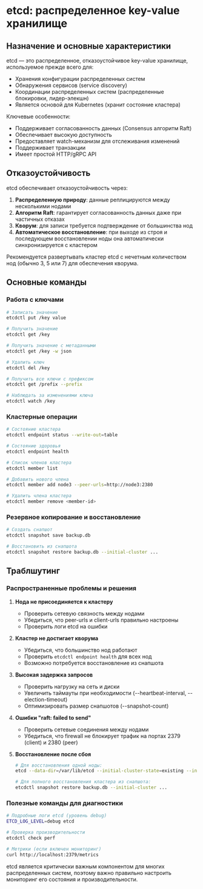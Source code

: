 # etcd: распределенное key-value хранилище

## Назначение и основные характеристики

etcd — это распределенное, отказоустойчивое key-value хранилище, используемое прежде всего для:
- Хранения конфигурации распределенных систем
- Обнаружения сервисов (service discovery)
- Координации распределенных систем (распределенные блокировки, лидер-элекшн)
- Является основой для Kubernetes (хранит состояние кластера)

Ключевые особенности:
- Поддерживает согласованность данных (Consensus алгоритм Raft)
- Обеспечивает высокую доступность
- Предоставляет watch-механизм для отслеживания изменений
- Поддерживает транзакции
- Имеет простой HTTP/gRPC API

## Отказоустойчивость

etcd обеспечивает отказоустойчивость через:

1. **Распределенную природу**: данные реплицируются между несколькими нодами
2. **Алгоритм Raft**: гарантирует согласованность данных даже при частичных отказах
3. **Кворум**: для записи требуется подтверждение от большинства нод
4. **Автоматическое восстановление**: при выходе из строя и последующем восстановлении ноды она автоматически синхронизируется с кластером

Рекомендуется развертывать кластер etcd с нечетным количеством нод (обычно 3, 5 или 7) для обеспечения кворума.

## Основные команды

### Работа с ключами
```sh
# Записать значение
etcdctl put /key value

# Получить значение
etcdctl get /key

# Получить значение с метаданными
etcdctl get /key -w json

# Удалить ключ
etcdctl del /key

# Получить все ключи с префиксом
etcdctl get /prefix --prefix

# Наблюдать за изменениями ключа
etcdctl watch /key
```

### Кластерные операции
```sh
# Состояние кластера
etcdctl endpoint status --write-out=table

# Состояние здоровья
etcdctl endpoint health

# Список членов кластера
etcdctl member list

# Добавить нового члена
etcdctl member add node3 --peer-urls=http://node3:2380

# Удалить члена кластера
etcdctl member remove <member-id>
```

### Резервное копирование и восстановление
```sh
# Создать снапшот
etcdctl snapshot save backup.db

# Восстановить из снапшота
etcdctl snapshot restore backup.db --initial-cluster ...
```

## Траблшутинг

### Распространенные проблемы и решения

1. **Нода не присоединяется к кластеру**
   - Проверить сетевую связность между нодами
   - Убедиться, что peer-urls и client-urls правильно настроены
   - Проверить логи etcd на ошибки

2. **Кластер не достигает кворума**
   - Убедиться, что большинство нод работают
   - Проверить `etcdctl endpoint health` для всех нод
   - Возможно потребуется восстановление из снапшота

3. **Высокая задержка запросов**
   - Проверить нагрузку на сеть и диски
   - Увеличить таймауты при необходимости (--heartbeat-interval, --election-timeout)
   - Оптимизировать размер снапшотов (--snapshot-count)

4. **Ошибки "raft: failed to send"**
   - Проверить сетевые соединения между нодами
   - Убедиться, что firewall не блокирует трафик на портах 2379 (client) и 2380 (peer)

5. **Восстановление после сбоя**
   ```sh
   # Для восстановления одной ноды:
   etcd --data-dir=/var/lib/etcd --initial-cluster-state=existing --initial-cluster=...
   
   # Для полного восстановления кластера из снапшота:
   etcdctl snapshot restore backup.db --initial-cluster ...
   ```

### Полезные команды для диагностики
```sh
# Подробные логи etcd (уровень debug)
ETCD_LOG_LEVEL=debug etcd

# Проверка производительности
etcdctl check perf

# Метрики (если включен мониторинг)
curl http://localhost:2379/metrics
```

etcd является критически важным компонентом для многих распределенных систем, поэтому важно правильно настроить мониторинг его состояния и производительности.